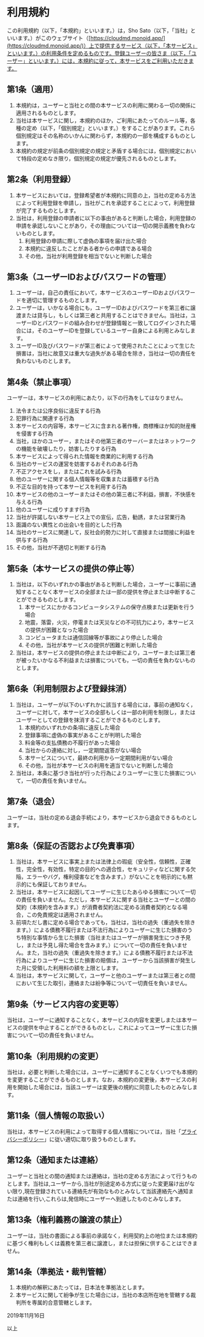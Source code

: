 # 利用規約

この利用規約（以下，「本規約」といいます。）は，Sho Sato（以下，「当社」といいます。）がこのウェブサイト（[https://cloudmd.monoid.app/](https://cloudmd.monoid.app/)）上で提供するサービス（以下，「本サービス」といいます。）の利用条件を定めるものです。登録ユーザーの皆さま（以下，「ユーザー」といいます。）には，本規約に従って，本サービスをご利用いただきます。

第1条（適用）
-------------

1.  本規約は，ユーザーと当社との間の本サービスの利用に関わる一切の関係に適用されるものとします。
2.  当社は本サービスに関し，本規約のほか，ご利用にあたってのルール等，各種の定め（以下，「個別規定」といいます。）をすることがあります。これら個別規定はその名称のいかんに関わらず，本規約の一部を構成するものとします。
3.  本規約の規定が前条の個別規定の規定と矛盾する場合には，個別規定において特段の定めなき限り，個別規定の規定が優先されるものとします。

第2条（利用登録）
-----------------

1.  本サービスにおいては，登録希望者が本規約に同意の上，当社の定める方法によって利用登録を申請し，当社がこれを承認することによって，利用登録が完了するものとします。
2.  当社は，利用登録の申請者に以下の事由があると判断した場合，利用登録の申請を承認しないことがあり，その理由については一切の開示義務を負わないものとします。
    1.  利用登録の申請に際して虚偽の事項を届け出た場合
    2.  本規約に違反したことがある者からの申請である場合
    3.  その他，当社が利用登録を相当でないと判断した場合

第3条（ユーザーIDおよびパスワードの管理）
-----------------------------------------

1.  ユーザーは，自己の責任において，本サービスのユーザーIDおよびパスワードを適切に管理するものとします。
2.  ユーザーは，いかなる場合にも，ユーザーIDおよびパスワードを第三者に譲渡または貸与し，もしくは第三者と共用することはできません。当社は，ユーザーIDとパスワードの組み合わせが登録情報と一致してログインされた場合には，そのユーザーIDを登録しているユーザー自身による利用とみなします。
3.  ユーザーID及びパスワードが第三者によって使用されたことによって生じた損害は，当社に故意又は重大な過失がある場合を除き，当社は一切の責任を負わないものとします。

第4条（禁止事項）
-----------------

ユーザーは，本サービスの利用にあたり，以下の行為をしてはなりません。

1.  法令または公序良俗に違反する行為
2.  犯罪行為に関連する行為
3.  本サービスの内容等，本サービスに含まれる著作権，商標権ほか知的財産権を侵害する行為
4.  当社，ほかのユーザー，またはその他第三者のサーバーまたはネットワークの機能を破壊したり，妨害したりする行為
5.  本サービスによって得られた情報を商業的に利用する行為
6.  当社のサービスの運営を妨害するおそれのある行為
7.  不正アクセスをし，またはこれを試みる行為
8.  他のユーザーに関する個人情報等を収集または蓄積する行為
9.  不正な目的を持って本サービスを利用する行為
10. 本サービスの他のユーザーまたはその他の第三者に不利益，損害，不快感を与える行為
11. 他のユーザーに成りすます行為
12. 当社が許諾しない本サービス上での宣伝，広告，勧誘，または営業行為
13. 面識のない異性との出会いを目的とした行為
14. 当社のサービスに関連して，反社会的勢力に対して直接または間接に利益を供与する行為
15. その他，当社が不適切と判断する行為

第5条（本サービスの提供の停止等）
---------------------------------

1.  当社は，以下のいずれかの事由があると判断した場合，ユーザーに事前に通知することなく本サービスの全部または一部の提供を停止または中断することができるものとします。
    1.  本サービスにかかるコンピュータシステムの保守点検または更新を行う場合
    2.  地震，落雷，火災，停電または天災などの不可抗力により，本サービスの提供が困難となった場合
    3.  コンピュータまたは通信回線等が事故により停止した場合
    4.  その他，当社が本サービスの提供が困難と判断した場合
2.  当社は，本サービスの提供の停止または中断により，ユーザーまたは第三者が被ったいかなる不利益または損害についても，一切の責任を負わないものとします。

第6条（利用制限および登録抹消）
-------------------------------

1.  当社は，ユーザーが以下のいずれかに該当する場合には，事前の通知なく，ユーザーに対して，本サービスの全部もしくは一部の利用を制限し，またはユーザーとしての登録を抹消することができるものとします。
    1.  本規約のいずれかの条項に違反した場合
    2.  登録事項に虚偽の事実があることが判明した場合
    3.  料金等の支払債務の不履行があった場合
    4.  当社からの連絡に対し，一定期間返答がない場合
    5.  本サービスについて，最終の利用から一定期間利用がない場合
    6.  その他，当社が本サービスの利用を適当でないと判断した場合
2.  当社は，本条に基づき当社が行った行為によりユーザーに生じた損害について，一切の責任を負いません。

第7条（退会）
-------------

ユーザーは，当社の定める退会手続により，本サービスから退会できるものとします。

第8条（保証の否認および免責事項）
---------------------------------

1.  当社は，本サービスに事実上または法律上の瑕疵（安全性，信頼性，正確性，完全性，有効性，特定の目的への適合性，セキュリティなどに関する欠陥，エラーやバグ，権利侵害などを含みます。）がないことを明示的にも黙示的にも保証しておりません。
2.  当社は，本サービスに起因してユーザーに生じたあらゆる損害について一切の責任を負いません。ただし，本サービスに関する当社とユーザーとの間の契約（本規約を含みます。）が消費者契約法に定める消費者契約となる場合，この免責規定は適用されません。
3.  前項ただし書に定める場合であっても，当社は，当社の過失（重過失を除きます。）による債務不履行または不法行為によりユーザーに生じた損害のうち特別な事情から生じた損害（当社またはユーザーが損害発生につき予見し，または予見し得た場合を含みます。）について一切の責任を負いません。また，当社の過失（重過失を除きます。）による債務不履行または不法行為によりユーザーに生じた損害の賠償は，ユーザーから当該損害が発生した月に受領した利用料の額を上限とします。
4.  当社は，本サービスに関して，ユーザーと他のユーザーまたは第三者との間において生じた取引，連絡または紛争等について一切責任を負いません。

第9条（サービス内容の変更等）
------------------------------

当社は，ユーザーに通知することなく，本サービスの内容を変更しまたは本サービスの提供を中止することができるものとし，これによってユーザーに生じた損害について一切の責任を負いません。

第10条（利用規約の変更）
------------------------

当社は，必要と判断した場合には，ユーザーに通知することなくいつでも本規約を変更することができるものとします。なお，本規約の変更後，本サービスの利用を開始した場合には，当該ユーザーは変更後の規約に同意したものとみなします。

第11条（個人情報の取扱い）
--------------------------

当社は，本サービスの利用によって取得する個人情報については，当社「[プライバシーポリシー]()」に従い適切に取り扱うものとします。

第12条（通知または連絡）
------------------------

ユーザーと当社との間の通知または連絡は，当社の定める方法によって行うものとします。当社は,ユーザーから,当社が別途定める方式に従った変更届け出がない限り,現在登録されている連絡先が有効なものとみなして当該連絡先へ通知または連絡を行い,これらは,発信時にユーザーへ到達したものとみなします。

第13条（権利義務の譲渡の禁止）
------------------------------

ユーザーは，当社の書面による事前の承諾なく，利用契約上の地位または本規約に基づく権利もしくは義務を第三者に譲渡し，または担保に供することはできません。

第14条（準拠法・裁判管轄）
--------------------------

1.  本規約の解釈にあたっては，日本法を準拠法とします。
2.  本サービスに関して紛争が生じた場合には，当社の本店所在地を管轄する裁判所を専属的合意管轄とします。

2019年11月16日

以上